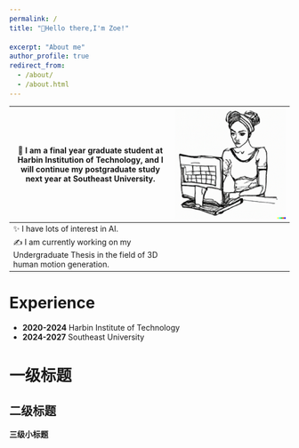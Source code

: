 ```yaml
---
permalink: /
title: "💬Hello there,I'm Zoe!"

excerpt: "About me"
author_profile: true
redirect_from: 
  - /about/
  - /about.html
---
```




| 👋 I am a final year graduate student at Harbin Institution of Technology, and I will continue my postgraduate study next year at Southeast University. |![home1](https://raw.githubusercontent.com/Zijing5/zijing5.github.io/master/images/home1.png) |
|-------------------------------------------------------------|---|
| ✨ I have lots of interest in AI.  
  ✍ I am currently working on my Undergraduate Thesis in the field of 3D human motion generation.                                            |                                                              



Experience
======
- **2020-2024**  Harbin Institute of Technology
- **2024-2027**  Southeast University

一级标题
======

二级标题
------

**三级小标题**



